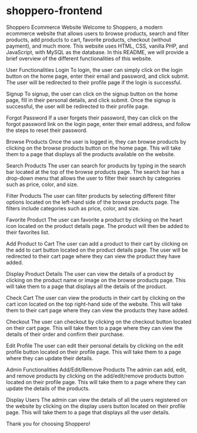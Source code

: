 # shoppero-frontend
Shoppero Ecommerce Website
Welcome to Shoppero, a modern ecommerce website that allows users to browse products, search and filter products, add products to cart, favorite products, checkout (without payment), and much more. This website uses HTML, CSS, vanilla PHP, and JavaScript, with MySQL as the database. In this README, we will provide a brief overview of the different functionalities of this website.

User Functionalities
Login
To login, the user can simply click on the login button on the home page, enter their email and password, and click submit. The user will be redirected to their profile page if the login is successful.

Signup
To signup, the user can click on the signup button on the home page, fill in their personal details, and click submit. Once the signup is successful, the user will be redirected to their profile page.

Forgot Password
If a user forgets their password, they can click on the forgot password link on the login page, enter their email address, and follow the steps to reset their password.

Browse Products
Once the user is logged in, they can browse products by clicking on the browse products button on the home page. This will take them to a page that displays all the products available on the website.

Search Products
The user can search for products by typing in the search bar located at the top of the browse products page. The search bar has a drop-down menu that allows the user to filter their search by categories such as price, color, and size.

Filter Products
The user can filter products by selecting different filter options located on the left-hand side of the browse products page. The filters include categories such as price, color, and size.

Favorite Product
The user can favorite a product by clicking on the heart icon located on the product details page. The product will then be added to their favorites list.

Add Product to Cart
The user can add a product to their cart by clicking on the add to cart button located on the product details page. The user will be redirected to their cart page where they can view the product they have added.

Display Product Details
The user can view the details of a product by clicking on the product name or image on the browse products page. This will take them to a page that displays all the details of the product.

Check Cart
The user can view the products in their cart by clicking on the cart icon located on the top right-hand side of the website. This will take them to their cart page where they can view the products they have added.

Checkout
The user can checkout by clicking on the checkout button located on their cart page. This will take them to a page where they can view the details of their order and confirm their purchase.

Edit Profile
The user can edit their personal details by clicking on the edit profile button located on their profile page. This will take them to a page where they can update their details.

Admin Functionalities
Add/Edit/Remove Products
The admin can add, edit, and remove products by clicking on the add/edit/remove products button located on their profile page. This will take them to a page where they can update the details of the products.

Display Users
The admin can view the details of all the users registered on the website by clicking on the display users button located on their profile page. This will take them to a page that displays all the user details.

Thank you for choosing Shoppero!
